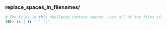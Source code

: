 ### replace_spaces_in_filenames/

```bash
# The files in this challenge contain spaces. List all of the files (filenames only) in the current directory but replace all spaces with a '.' character.
(0)> ls | tr ' ' '.'
```
